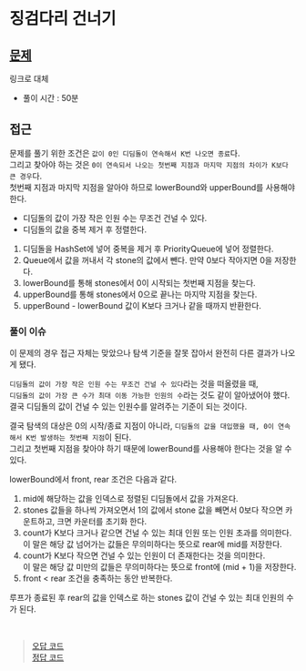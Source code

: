 # 징검다리 건너기

## [문제](https://school.programmers.co.kr/learn/courses/30/lessons/64062)

링크로 대체

* 풀이 시간 : 50분

## 접근

문제를 풀기 위한 조건은 `값이 0인 디딤돌이 연속해서 K번 나오면 종료`다.<br>
그리고 찾아야 하는 것은 `0이 연속되서 나오는 첫번째 지점과 마지막 지점의 차이가 K보다 큰 경우`다.<br>
첫번째 지점과 마지막 지점을 알아야 하므로 lowerBound와 upperBound를 사용해야 한다.

* 디딤돌의 값이 가장 작은 인원 수는 무조건 건널 수 있다.
* 디딤돌의 값을 중복 제거 후 정렬한다.

1. 디딤돌을 HashSet에 넣어 중복을 제거 후 PriorityQueue에 넣어 정렬한다.
2. Queue에서 값을 꺼내서 각 stone의 값에서 뺀다. 만약 0보다 작아지면 0을 저장한다.
3. lowerBound를 통해 stones에서 0이 시작되는 첫번째 지점을 찾는다.
4. upperBound를 통해 stones에서 0으로 끝나는 마지막 지점을 찾는다.
5. upperBound - lowerBound 값이 K보다 크거나 같을 때까지 반환한다.

### 풀이 이슈

이 문제의 경우 접근 자체는 맞았으나 탐색 기준을 잘못 잡아서 완전히 다른 결과가 나오게 됐다.

`디딤돌의 값이 가장 작은 인원 수는 무조건 건널 수 있다`라는 것을 떠올렸을 때,<br> 
`디딤돌의 값이 가장 큰 수가 최대 이동 가능한 인원의 수`라는 것도 같이 알아냈어야 했다.<br>
결국 디딤돌의 값이 건널 수 있는 인원수를 알려주는 기준이 되는 것이다.

결국 탐색의 대상은 0의 시작/종료 지점이 아니라, `디딤돌의 값을 대입했을 때, 0이 연속해서 K번 발생하는 첫번째 지점`이 된다.<br>
그리고 첫번째 지점을 찾아야 하기 때문에 lowerBound를 사용해야 한다는 것을 알 수 있다.

lowerBound에서 front, rear 조건은 다음과 같다.

1. mid에 해당하는 값을 인덱스로 정렬된 디딤돌에서 값을 가져온다.
2. stones 값들을 하나씩 가져오면서 1의 값에서 stone 값을 빼면서 0보다 작으면 카운트하고, 크면 카운터를 초기화 한다.
3. count가 K보다 크거나 같으면 건널 수 있는 최대 인원 또는 인원 초과를 의미한다.<br>이 말은 해당 값 넘어가는 값들은 무의미하다는 뜻으로 rear에 mid를 저장한다.
4. count가 K보다 작으면 건널 수 있는 인원이 더 존재한다는 것을 의미한다.<br>이 말은 해당 값 미만의 값들은 무의미하다는 뜻으로 front에 (mid + 1)을 저장한다.
5. front < rear 조건을 충족하는 동안 반복한다.

루프가 종료된 후 rear의 값을 인덱스로 하는 stones 값이 건널 수 있는 최대 인원의 수가 된다.

<br>

> [오답 코드](https://github.com/Java-Algorithm-Study-Group/this-is-coding-test/blob/main/seungjun/src/binary_search/Programmers64062.java)<br>
> [정답 코드](https://github.com/Java-Algorithm-Study-Group/this-is-coding-test/blob/main/seungjun/src/binary_search/Programmers64062Answer.java)